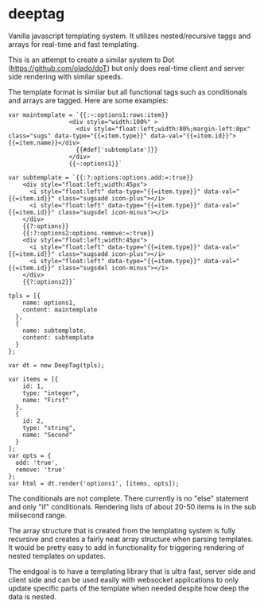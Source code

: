 # deeptag
Vanilla javascript templating system.  It utilizes nested/recursive taggs and arrays for real-time and fast templating.

This is an attempt to create a similar system to Dot (https://github.com/olado/doT) but only does real-time client and server side rendering with similar speeds.

The template format is similar but all functional tags such as conditionals and arrays are tagged.  Here are some examples:

```var DeepTag = require('deeptag');
var maintemplate = `{{:~:options1:rows:item}}
                 <div style="width:100%" >
                   <div style="float:left;width:80%;margin-left:0px" class="sugs" data-type="{{=item.type}}" data-val="{{=item.id}}">{{=item.name}}</div>
                   {{#def['subtemplate']}}
                 </div>
                 {{~:options1}}`

var subtemplate = `{{:?:options:options.add:=:true}}
    <div style="float:left;width:45px">
      <i style="float:left" data-type="{{=item.type}}" data-val="{{=item.id}}" class="sugsadd icon-plus"></i>
      <i style="float:left" data-type="{{=item.type}}" data-val="{{=item.id}}" class="sugsdel icon-minus"></i>
    </div>
    {{?:options}}
    {{:?:options2:options.remove:=:true}}
    <div style="float:left;width:45px">
      <i style="float:left" data-type="{{=item.type}}" data-val="{{=item.id}}" class="sugsadd icon-plus"></i>
      <i style="float:left" data-type="{{=item.type}}" data-val="{{=item.id}}" class="sugsdel icon-minus"></i>
    </div>
    {{?:options2}}`

tpls = [{
    name: options1,
    content: maintemplate
  },
  {
    name: subtemplate,
    content: subtemplate
  }
};

var dt = new DeepTag(tpls);

var items = [{
    id: 1,
    type: "integer",
    name: "First"
  },
  {
    id: 2,
    type: "string",
    name: "Second"
  }
];
var opts = {
  add: 'true',
  remove: 'true'
};
var html = dt.render('options1', [items, opts]);

```
  
  The conditionals are not complete. There currently is no "else" statement and only "if" conditionals.
  Rendering lists of about 20-50 items is in the sub milisecond range.
  
  The array structure that is created from the templating system is fully recursive and creates a fairly neat array structure when parsing templates.  It would be pretty easy to add in functionality for triggering rendering of nested templates on updates.  
  
  The endgoal is to have a templating library that is ultra fast, server side and client side and can be used easily with websocket applications to only update specific parts of the template when needed despite how deep the data is nested.
  
